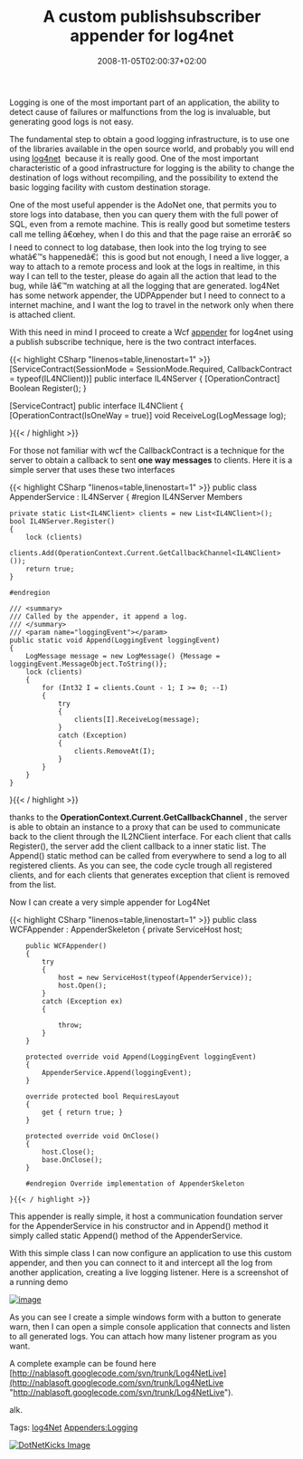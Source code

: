 ﻿---
title: "A custom publishsubscriber appender for log4net"
description: ""
date: 2008-11-05T02:00:37+02:00
draft: false
tags: [General]
categories: [General]
---
Logging is one of the most important part of an application, the ability to detect cause of failures or malfunctions from the log is invaluable, but generating good logs is not easy.

The fundamental step to obtain a good logging infrastructure, is to use one of the libraries available in the open source world, and probably you will end using [log4net](http://logging.apache.org/log4net/index.html)  because it is really good. One of the most important characteristic of a good infrastructure for logging is the ability to change the destination of logs without recompiling, and the possibility to extend the basic logging facility with custom destination storage.

One of the most useful appender is the AdoNet one, that permits you to store logs into database, then you can query them with the full power of SQL, even from a remote machine. This is really good but sometime testers call me telling â€œhey, when I do this and that the page raise an errorâ€ so I need to connect to log database, then look into the log trying to see whatâ€™s happenedâ€¦  this is good but not enough, I need a live logger, a way to attach to a remote process and look at the logs in realtime, in this way I can tell to the tester, please do again all the action that lead to the bug, while Iâ€™m watching at all the logging that are generated. log4Net has some network appender, the UDPAppender but I need to connect to a internet machine, and I want the log to travel in the network only when there is attached client.

With this need in mind I proceed to create a Wcf [appender](http://logging.apache.org/log4net/release/sdk/log4net.Appender.html) for log4net using a publish subscribe technique, here is the two contract interfaces.

{{< highlight CSharp "linenos=table,linenostart=1" >}}
[ServiceContract(SessionMode = SessionMode.Required, CallbackContract = typeof(IL4NClient))]
public interface IL4NServer
{
    [OperationContract]
    Boolean Register();
}

[ServiceContract]
public interface IL4NClient
{
    [OperationContract(IsOneWay = true)]
    void ReceiveLog(LogMessage log);

}{{< / highlight >}}

<!-- Code inserted with Steve Dunn's Windows Live Writer Code Formatter Plugin.  http://dunnhq.com -->

For those not familiar with wcf the CallbackContract is a technique for the server to obtain a callback to sent  **one way messages** to clients. Here it is a simple server that uses these two interfaces

{{< highlight CSharp "linenos=table,linenostart=1" >}}
public class AppenderService : IL4NServer
{
    #region IL4NServer Members

    private static List<IL4NClient> clients = new List<IL4NClient>();
    bool IL4NServer.Register()
    {
        lock (clients)
            clients.Add(OperationContext.Current.GetCallbackChannel<IL4NClient>());
        return true;
    }

    #endregion

    /// <summary>
    /// Called by the appender, it append a log.
    /// </summary>
    /// <param name="loggingEvent"></param>
    public static void Append(LoggingEvent loggingEvent)
    {
        LogMessage message = new LogMessage() {Message = loggingEvent.MessageObject.ToString()};
        lock (clients)
        {
            for (Int32 I = clients.Count - 1; I >= 0; --I)
            {
                try
                {
                    clients[I].ReceiveLog(message);
                }
                catch (Exception)
                {
                    clients.RemoveAt(I);
                }
            }
        }
    }
}{{< / highlight >}}

<!-- Code inserted with Steve Dunn's Windows Live Writer Code Formatter Plugin.  http://dunnhq.com -->

thanks to the  **OperationContext.Current.GetCallbackChannel** , the server is able to obtain an instance to a proxy that can be used to communicate back to the client through the IL2NClient interface. For each client that calls Register(), the server add the client callback to a inner static list. The Append() static method can be called from everywhere to send a log to all registered clients. As you can see, the code cycle trough all registered clients, and for each clients that generates exception that client is removed from the list.

Now I can create a very simple appender for Log4Net

{{< highlight CSharp "linenos=table,linenostart=1" >}}
    public class WCFAppender : AppenderSkeleton
    {
        private ServiceHost host;

        public WCFAppender()
        {
            try
            {
                host = new ServiceHost(typeof(AppenderService));
                host.Open();
            }
            catch (Exception ex)
            {

                throw;
            }
        }

        protected override void Append(LoggingEvent loggingEvent) 
        {
            AppenderService.Append(loggingEvent);
        }

        override protected bool RequiresLayout
        {
            get { return true; }
        }

        protected override void OnClose()
        {
            host.Close();
            base.OnClose();
        }

        #endregion Override implementation of AppenderSkeleton

    }{{< / highlight >}}

<!-- Code inserted with Steve Dunn's Windows Live Writer Code Formatter Plugin.  http://dunnhq.com -->

This appender is really simple, it host a communication foundation server for the AppenderService in his constructor and in Append() method it simply called static Append() method of the AppenderService.

With this simple class I can now configure an application to use this custom appender, and then you can connect to it and intercept all the log from another application, creating a live logging listener. Here is a screenshot of a running demo

[![image](https://www.codewrecks.com/blog/wp-content/uploads/2008/11/image-thumb.png "image")](https://www.codewrecks.com/blog/wp-content/uploads/2008/11/image.png)

As you can see I create a simple windows form with a button to generate warn, then I can open a simple console application that connects and listen to all generated logs. You can attach how many listener program as you want.

A complete example can be found here [http://nablasoft.googlecode.com/svn/trunk/Log4NetLive](http://nablasoft.googlecode.com/svn/trunk/Log4NetLive "http://nablasoft.googlecode.com/svn/trunk/Log4NetLive").

alk.

Tags: [log4Net](http://technorati.com/tag/log4Net) [Appenders:Logging](http://technorati.com/tag/Appenders:Logging)

<script type="text/javascript">var dzone_url = 'http://www.codewrecks.com/blog/index.php/2008/11/05/a-custom-publishsubscriber-appender-for-log4net/';</script><script type="text/javascript">var dzone_title = 'A custom publish/subscriber appender for log4net';</script><script type="text/javascript">var dzone_blurb = 'A custom publish/subscriber appender for log4net';</script><script type="text/javascript">var dzone_style = '2';</script><script language="javascript" src="http://widgets.dzone.com/widgets/zoneit.js"></script> 

[![DotNetKicks Image](http://www.dotnetkicks.com/Services/Images/KickItImageGenerator.ashx?url=http://www.codewrecks.com/blog/index.php/2008/11/05/a-custom-publishsubscriber-appender-for-log4net/&amp;bgcolor=0080C0&amp;fgcolor=FFFFFF&amp;border=000000&amp;cbgcolor=D4E1ED&amp;cfgcolor=000000)](http://www.dotnetkicks.com/kick/?url=http://www.codewrecks.com/blog/index.php/2008/11/05/a-custom-publishsubscriber-appender-for-log4net/)
